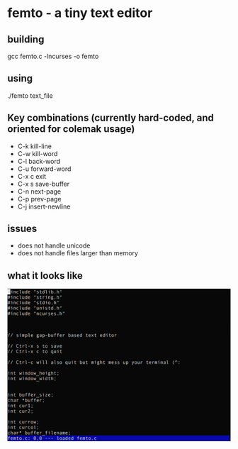 # femto - a tiny text editor

## building


gcc femto.c -lncurses -o femto


## using


./femto text_file


## Key combinations (currently hard-coded, and oriented for colemak usage)
* C-k    kill-line
* C-w    kill-word
* C-l    back-word
* C-u    forward-word
* C-x c  exit
* C-x s  save-buffer
* C-n    next-page
* C-p    prev-page
* C-j    insert-newline

## issues

* does not handle unicode
* does not handle files larger than memory


## what it looks like

![Alt text](https://github.com/ehaliewicz/femto/raw/master/screenshot.png?raw=true "")

